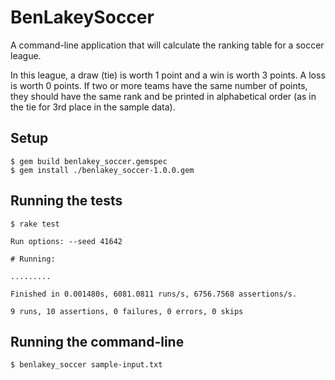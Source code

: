 BenLakeySoccer
==============

A command-line application that will calculate the ranking table for a soccer league.

In this league, a draw (tie) is worth 1 point and a win is worth 3 points. A loss is worth 0 points.
If two or more teams have the same number of points, they should have the same rank and be printed in alphabetical order (as in the tie for 3rd place in the sample data).

Setup
-----

    $ gem build benlakey_soccer.gemspec 
    $ gem install ./benlakey_soccer-1.0.0.gem 

Running the tests
-----------------

    $ rake test

    Run options: --seed 41642
    
    # Running:
    
    .........

    Finished in 0.001480s, 6081.0811 runs/s, 6756.7568 assertions/s.

    9 runs, 10 assertions, 0 failures, 0 errors, 0 skips
    

Running the command-line
------------------------

    $ benlakey_soccer sample-input.txt

